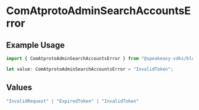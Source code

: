 # ComAtprotoAdminSearchAccountsError

## Example Usage

```typescript
import { ComAtprotoAdminSearchAccountsError } from "@speakeasy-sdks/bluesky/models/errors";

let value: ComAtprotoAdminSearchAccountsError = "InvalidToken";
```

## Values

```typescript
"InvalidRequest" | "ExpiredToken" | "InvalidToken"
```